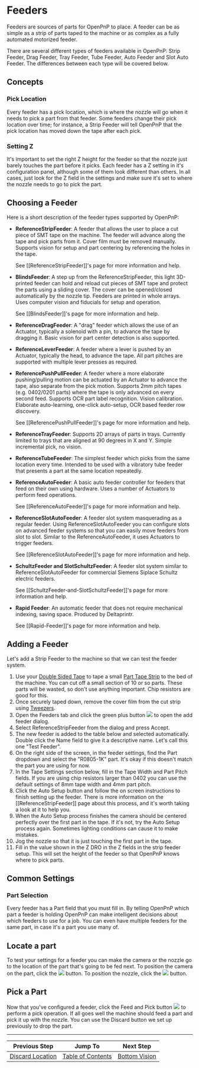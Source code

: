 # Feeders

Feeders are sources of parts for OpenPnP to place. A feeder can be as simple as a strip of parts taped to the machine or as complex as a fully automated motorized feeder.

There are several different types of feeders available in OpenPnP: Strip Feeder, Drag Feeder, Tray Feeder, Tube Feeder, Auto Feeder and Slot Auto Feeder. The differences between each type will be covered below.

## Concepts
### Pick Location
Every feeder has a pick location, which is where the nozzle will go when it needs to pick a part from that feeder. Some feeders change their pick location over time; for instance, a Strip Feeder will tell OpenPnP that the pick location has moved down the tape after each pick.

### Setting Z
It's important to set the right Z height for the feeder so that the nozzle just barely touches the part before it picks. Each feeder has a Z setting in it's configuration panel, although some of them look different than others. In all cases, just look for the Z field in the settings and make sure it's set to where the nozzle needs to go to pick the part.

## Choosing a Feeder
Here is a short description of the feeder types supported by OpenPnP:
 
* **ReferenceStripFeeder**: A feeder that allows the user to place a cut piece of SMT tape on the machine. The feeder will advance along the tape and pick parts from it. Cover film must be removed manually. Supports vision for setup and part centering by referencing the holes in the tape.

  See [[ReferenceStripFeeder]]'s page for more information and help.

* **BlindsFeeder**: A step up from the ReferenceStripFeeder, this light 3D-printed feeder can hold and reload cut pieces of SMT tape and protect the parts using a sliding cover. The cover can be opened/closed automatically by the nozzle tip. Feeders are printed in whole arrays. Uses computer vision and fiducials for setup and operation. 

  See [[BlindsFeeder]]'s page for more information and help.

* **ReferenceDragFeeder**: A "drag" feeder which allows the use of an Actuator, typically a solenoid with a pin, to advance the tape by dragging it. Basic vision for part center detection is also supported.

* **ReferenceLeverFeeder**: A feeder where a lever is pushed by an Actuator, typically the head, to advance the tape.  All part pitches are supported with multiple lever presses as required.

* **ReferencePushPullFeeder**: A feeder where a more elaborate pushing/pulling motion can be actuated by an Actuator to advance the tape, also separate from the pick motion. Supports 2mm pitch tapes (e.g. 0402/0201 parts) where the tape is only advanced on every second feed. Supports OCR part label recognition. Vision calibration. Elaborate auto-learning, one-click auto-setup, OCR based feeder row discovery.

  See [[ReferencePushPullFeeder]]'s page for more information and help.

* **ReferenceTrayFeeder**: Supports 2D arrays of parts in trays. Currently limited to trays that are aligned at 90 degrees in X and Y. Simple incremental pick, no vision.

* **ReferenceTubeFeeder**: The simplest feeder which picks from the same location every time. Intended to be used with a vibratory tube feeder that presents a part at the same location repeatedly.

* **ReferenceAutoFeeder**: A basic auto feeder controller for feeders that feed on their own using hardware. Uses a number of Actuators to perform feed operations.

  See [[ReferenceAutoFeeder]]'s page for more information and help.

* **ReferenceSlotAutoFeeder**: A feeder slot system masquerading as a regular feeder. Using ReferenceSlotAutoFeeder you can configure slots on advanced feeder systems so that you can easily move feeders from slot to slot. Similar to the ReferenceAutoFeeder, it uses Actuators to trigger feeders.

  See [[ReferenceSlotAutoFeeder]]'s page for more information and help.

* **SchultzFeeder and SlotSchultzFeeder**: A feeder slot system similar to ReferenceSlotAutoFeeder for commercial Siemens Siplace Schultz electric feeders.

  See [[SchultzFeeder-and-SlotSchultzFeeder]]'s page for more information and help.

* **Rapid Feeder**: An automatic feeder that does not require mechanical indexing, saving space. Produced by Deltaprintr.

  See [[Rapid-Feeder]]'s page for more information and help.

## Adding a Feeder
Let's add a Strip Feeder to the machine so that we can test the feeder system.

1. Use your [Double Sided Tape](http://amzn.to/1Xw7XMA) to tape a small [Part Tape Strip](http://www.digikey.com/product-search/en/resistors/chip-resistor-surface-mount/65769?k=0805%20resistor%2010k) to the bed of the machine. You can cut off a small section of 10 or so parts. These parts will be wasted, so don't use anything important. Chip resistors are good for this.
2. Once securely taped down, remove the cover film from the cut strip using [Tweezers](http://amzn.to/1UUx9ZN).
3. Open the Feeders tab and click the green plus button ![](https://rawgit.com/openpnp/openpnp/develop/src/main/resources/icons/general-add.svg) to open the add feeder dialog.
4. Select ReferenceStripFeeder from the dialog and press Accept.
5. The new feeder is added to the table below and selected automatically. Double click the Name field to give it a descriptive name. Let's call this one "Test Feeder".
6. On the right side of the screen, in the feeder settings, find the Part dropdown and select the "R0805-1K" part. It's okay if this doesn't match the part you are using for now.
7. In the Tape Settings section below, fill in the Tape Width and Part Pitch fields. If you are using chip resistors larger than 0402 you can use the default settings of 8mm tape width and 4mm part pitch.
8. Click the Auto Setup button and follow the on screen instructions to finish setting up the feeder. There is more information on the [[ReferenceStripFeeder]] page about this process, and it's worth taking a look at it to help you.
9. When the Auto Setup process finishes the camera should be centered perfectly over the first part in the tape. If it's not, try the Auto Setup process again. Sometimes lighting conditions can cause it to make mistakes.
10. Jog the nozzle so that it is just touching the first part in the tape.
11. Fill in the value shown in the Z DRO in the Z fields in the strip feeder setup. This will set the height of the feeder so that OpenPnP knows where to pick parts.

## Common Settings
### Part Selection
Every feeder has a Part field that you must fill in. By telling OpenPnP which part a feeder is holding OpenPnP can make intelligent decisions about which feeders to use for a job. You can even have multiple feeders for the same part, in case it's a part you use many of.

## Locate a part
To test your settings for a feeder you can make the camera or the nozzle go to the location of the part that's going to be fed next. To position the camera on the part, click the ![](https://rawgit.com/openpnp/openpnp/develop/src/main/resources/icons/position-camera-on-feeder.svg) button. To position the nozzle, click the ![](https://rawgit.com/openpnp/openpnp/develop/src/main/resources/icons/position-nozzle-on-feeder.svg) button.

## Pick a Part

Now that you've configured a feeder, click the Feed and Pick button ![](https://rawgit.com/openpnp/openpnp/develop/src/main/resources/icons/pick.svg) to perform a pick operation. If all goes well the machine should feed a part and pick it up with the nozzle. You can use the Discard button we set up previously to drop the part.

***

| Previous Step                 | Jump To                 | Next Step                                   |
| ----------------------------- | ----------------------- | ------------------------------------------- |
| [Discard Location](https://github.com/openpnp/openpnp/wiki/Setup-and-Calibration%3A-Discard-Location) | [Table of Contents](https://github.com/openpnp/openpnp/wiki/Setup-and-Calibration) | [Bottom Vision](https://github.com/openpnp/openpnp/wiki/Setup-and-Calibration%3A-Bottom-Vision) |